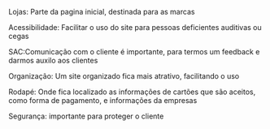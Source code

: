 Lojas: Parte da pagina inicial, destinada para as marcas

Acessibilidade: Facilitar o uso do site para pessoas deficientes auditivas ou cegas

SAC:Comunicação com o cliente é importante, para termos um feedback e darmos auxilo aos clientes

Organização: Um site organizado fica mais atrativo, facilitando o uso

Rodapé: Onde fica localizado as informações de cartões que são aceitos, como forma de pagamento, e informações da empresas

Segurança: importante para proteger o cliente
